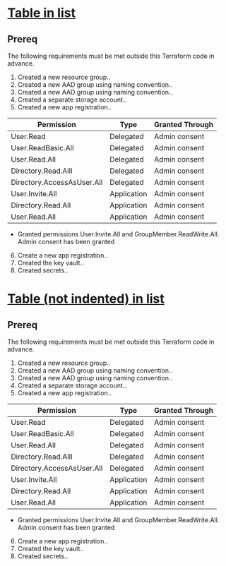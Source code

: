﻿# [Table in list](https://github.com/MyNihongo/MudBlazor.Markdown/issues/144)
## Prereq
The following requirements must be met outside this Terraform code in advance.

1. Created a new resource group..
2. Created a new AAD group using naming convention..
3. Created a new AAD group using naming convention..
4. Created a separate storage account..
5. Created a new app registration..

  |Permission | Type | Granted Through|
  |--|--|--|
  |User.Read | Delegated | Admin consent|
  | User.ReadBasic.All |Delegated| Admin consent|
  |User.Read.All|Delegated| Admin consent|
  |Directory.Read.Alll|Delegated| Admin consent|
  |Directory.AccessAsUser.All|Delegated| Admin consent|
  |User.Invite.All|Application| Admin consent|
  |Directory.Read.All|Application| Admin consent|
  |User.Read.All|Application| Admin consent|
  - Granted permissions User.Invite.All and GroupMember.ReadWrite.All. Admin consent has been granted

6. Create a new app registration..
7. Created the key vault..
8. Created secrets..

# [Table (not indented) in list](https://github.com/MyNihongo/MudBlazor.Markdown/issues/145)
## Prereq
The following requirements must be met outside this Terraform code in advance.

1. Created a new resource group..
2. Created a new AAD group using naming convention..
3. Created a new AAD group using naming convention..
4. Created a separate storage account..
5. Created a new app registration..

|Permission | Type | Granted Through|
|--|--|--|
|User.Read | Delegated | Admin consent|
| User.ReadBasic.All |Delegated| Admin consent|
|User.Read.All|Delegated| Admin consent|
|Directory.Read.Alll|Delegated| Admin consent|
|Directory.AccessAsUser.All|Delegated| Admin consent|
|User.Invite.All|Application| Admin consent|
|Directory.Read.All|Application| Admin consent|
|User.Read.All|Application| Admin consent|
- Granted permissions User.Invite.All and GroupMember.ReadWrite.All. Admin consent has been granted

6. Create a new app registration..
7. Created the key vault..
8. Created secrets..

